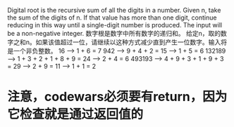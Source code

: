 Digital root is the recursive sum of all the digits in a number.
Given n, take the sum of the digits of n. If that value has more than one digit, continue reducing in this way until a single-digit number is produced. The input will be a non-negative integer.
数字根是数字中所有数字的递归和。
给定n，取的数字之和n。如果该值超过一位，请继续以这种方式减少直到产生一位数字。输入将是一个非负整数。
    16  -->  1 + 6 = 7
   942  -->  9 + 4 + 2 = 15  -->  1 + 5 = 6
132189  -->  1 + 3 + 2 + 1 + 8 + 9 = 24  -->  2 + 4 = 6
493193  -->  4 + 9 + 3 + 1 + 9 + 3 = 29  -->  2 + 9 = 11  -->  1 + 1 = 2

# 注意，codewars必须要有return，因为它检查就是通过返回值的